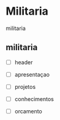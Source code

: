 # Militaria
militaria

## militaria

- [ ] header
- [ ] apresentaçao
- [ ] projetos
- [ ] conhecimentos 
- [ ] orcamento 

